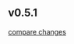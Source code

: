 
## v0.5.1

[compare changes](https://github.com/docloulou/nuxt-medusa-v2/compare/v2-preview...v0.5.1)

